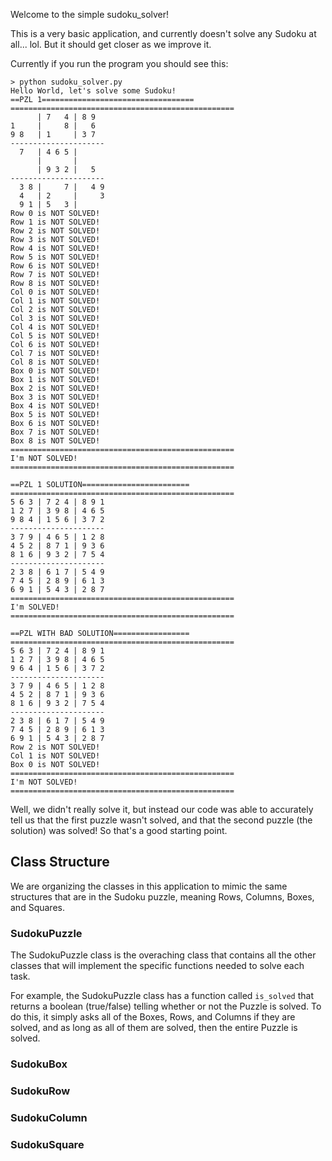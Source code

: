 Welcome to the simple sudoku_solver!

This is a very basic application, and currently doesn't solve any Sudoku at all... lol. But it should get closer as we improve it.

Currently if you run the program you should see this:

    > python sudoku_solver.py
    Hello World, let's solve some Sudoku!
    ==PZL 1==================================
    ==================================================
          | 7   4 | 8 9
    1     |     8 |   6
    9 8   | 1     | 3 7
    ---------------------
      7   | 4 6 5 |
          |       |
          | 9 3 2 |   5
    ---------------------
      3 8 |     7 |   4 9
      4   | 2     |     3
      9 1 | 5   3 |
    Row 0 is NOT SOLVED!
    Row 1 is NOT SOLVED!
    Row 2 is NOT SOLVED!
    Row 3 is NOT SOLVED!
    Row 4 is NOT SOLVED!
    Row 5 is NOT SOLVED!
    Row 6 is NOT SOLVED!
    Row 7 is NOT SOLVED!
    Row 8 is NOT SOLVED!
    Col 0 is NOT SOLVED!
    Col 1 is NOT SOLVED!
    Col 2 is NOT SOLVED!
    Col 3 is NOT SOLVED!
    Col 4 is NOT SOLVED!
    Col 5 is NOT SOLVED!
    Col 6 is NOT SOLVED!
    Col 7 is NOT SOLVED!
    Col 8 is NOT SOLVED!
    Box 0 is NOT SOLVED!
    Box 1 is NOT SOLVED!
    Box 2 is NOT SOLVED!
    Box 3 is NOT SOLVED!
    Box 4 is NOT SOLVED!
    Box 5 is NOT SOLVED!
    Box 6 is NOT SOLVED!
    Box 7 is NOT SOLVED!
    Box 8 is NOT SOLVED!
    ==================================================
    I'm NOT SOLVED!
    ==================================================
    
    ==PZL 1 SOLUTION========================
    ==================================================
    5 6 3 | 7 2 4 | 8 9 1
    1 2 7 | 3 9 8 | 4 6 5
    9 8 4 | 1 5 6 | 3 7 2
    ---------------------
    3 7 9 | 4 6 5 | 1 2 8
    4 5 2 | 8 7 1 | 9 3 6
    8 1 6 | 9 3 2 | 7 5 4
    ---------------------
    2 3 8 | 6 1 7 | 5 4 9
    7 4 5 | 2 8 9 | 6 1 3
    6 9 1 | 5 4 3 | 2 8 7
    ==================================================
    I'm SOLVED!
    ==================================================
    
    ==PZL WITH BAD SOLUTION=================
    ==================================================
    5 6 3 | 7 2 4 | 8 9 1
    1 2 7 | 3 9 8 | 4 6 5
    9 6 4 | 1 5 6 | 3 7 2
    ---------------------
    3 7 9 | 4 6 5 | 1 2 8
    4 5 2 | 8 7 1 | 9 3 6
    8 1 6 | 9 3 2 | 7 5 4
    ---------------------
    2 3 8 | 6 1 7 | 5 4 9
    7 4 5 | 2 8 9 | 6 1 3
    6 9 1 | 5 4 3 | 2 8 7
    Row 2 is NOT SOLVED!
    Col 1 is NOT SOLVED!
    Box 0 is NOT SOLVED!
    ==================================================
    I'm NOT SOLVED!
    ==================================================
    

Well, we didn't really solve it, but instead our code was able to accurately tell us that the first puzzle wasn't solved, and that the second puzzle (the solution) was solved! So that's a good starting point.


## Class Structure

We are organizing the classes in this application to mimic the same structures that are in the Sudoku puzzle, meaning Rows, Columns, Boxes, and Squares.

### SudokuPuzzle

The SudokuPuzzle class is the overaching class that contains all the other classes that will implement the specific functions needed to solve each task.  

For example, the SudokuPuzzle class has a function called `is_solved` that returns a boolean (true/false) telling whether or not the Puzzle is solved.  To do this, it simply asks all of the Boxes, Rows, and Columns if they are solved, and as long as all of them are solved, then the entire Puzzle is solved.

### SudokuBox


### SudokuRow


### SudokuColumn


### SudokuSquare
